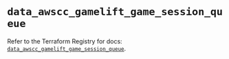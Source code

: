 # `data_awscc_gamelift_game_session_queue`

Refer to the Terraform Registry for docs: [`data_awscc_gamelift_game_session_queue`](https://registry.terraform.io/providers/hashicorp/awscc/0.70.0/docs/data-sources/gamelift_game_session_queue).
